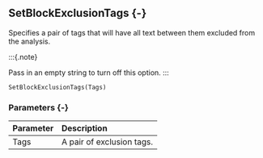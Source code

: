## SetBlockExclusionTags {-}

Specifies a pair of tags that will have all text between them excluded from the analysis.

:::{.note}

Pass in an empty string to turn off this option.
:::

```{sql}
SetBlockExclusionTags(Tags)
```

### Parameters {-}

Parameter | Description
| :-- | :-- |
Tags | A pair of exclusion tags.